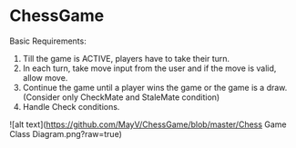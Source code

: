 # ChessGame

Basic Requirements:
1. Till the game is ACTIVE, players have to take their turn.
2. In each turn, take move input from the user and if the move is valid, allow move.
3. Continue the game until a player wins the game or the game is a draw. 
	(Consider only CheckMate and StaleMate condition)
4. Handle Check conditions.


![alt text](https://github.com/MayV/ChessGame/blob/master/Chess Game Class Diagram.png?raw=true)
